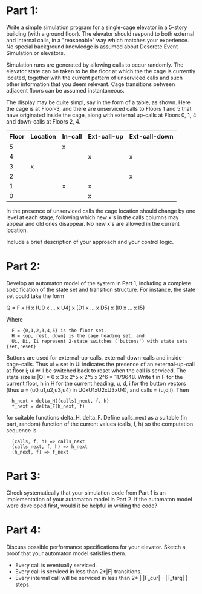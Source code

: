 Part 1:
=======
Write a simple simulation program for a single-cage elevator in a 5-story building (with a ground floor).  The elevator should respond to both external and internal calls, in a "reasonable" way which matches your experience.  No special background knowledge is assumed about Descrete Event Simulation or elevators.

Simulation runs are generated by allowing calls to occur randomly.  The elevator state can be taken to be the floor at which the the cage is currently located, together with the current pattern of unserviced calls and such other information that you deem relevant.  Cage transitions between adjacent floors can be assumed instantaneous.

The display may be quite simpl, say in the form of a table, as shown.  Here the cage is at Floor-3, and there are unserviced calls to Floors 1 and 5 that have originated inside the cage, along with external up-calls at Floors 0, 1, 4 and down-calls at Floors 2, 4.

| Floor | Location | In-call | Ext-call-up  | Ext-call-down |
|-------|----------|---------|--------------|---------------|
| 5     |          |   x     |              |               |
| 4     |          |         |      x       |    x          |
| 3     |    x     |         |              |               |
| 2     |          |         |              |   x           |
| 1     |          |   x     |      x       |               |
| 0     |          |         |      x       |               |

In the presence of unserviced calls the cage location should change by one level at each stage, following which new x's in the calls columns may appear and old ones disappear.  No new x's are allowed in the current location.

Include a brief description of your approach and your control logic.



Part 2:
=======
Develop an automaton model of the system in Part 1, including a complete specification of the state set and transition structure.  For instance, the state set could take the form

Q = F x H x (U0 x ... x U4) x (D1 x ... x D5) x (I0 x ... x I5)

Where
```
  F = {0,1,2,3,4,5} is the floor set,
  H = {up, rest, down} is the cage heading set, and
  Ui, Di, Ii represent 2-state switches ('buttons') with state sets {set,reset}
```
Buttons are used for external-up-calls, external-down-calls and inside-cage-calls.  Thus ui = set in Ui indicates the presence of an external-up-call at floor i; ui will be switched back to reset when the call is serviced.  The state size is |Q| = 6 x 3 x 2^5 x 2^5 x 2^6 = 1179648.  Write f in F for the current floor, h in H for the current heading, u, d, i for the button vectors (thus u = (u0,u1,u2,u3,u4) in U0xU1xU2xU3xU4), and calls = (u,d,i).  Then

```
  h_next = delta_H((calls)_next, f, h)
  f_next = delta_F(h_next, f)
```

for suitable functions delta_H, delta_F.  Define calls_next as a suitable (in part, random) function of the current values (calls, f, h) so the computation sequence is

```
  (calls, f, h) => calls_next
  (calls_next, f, h) => h_next
  (h_next, f) => f_next
```


Part 3:
=======
Check systematically that your simulation code from Part 1 is an implementation of your automaton model in Part 2.  If the automaton model were developed first, would it be helpful in writing the code?

Part 4:
=======
Discuss possible performance specifications for your elevator.  Sketch a proof that your automaton model satisfies them.

* Every call is eventually serviced.
* Every call is serviced in less than 2*|F| transitions.
* Every internal call will be serviced in less than 2* | |F_cur| - |F_targ| | steps

